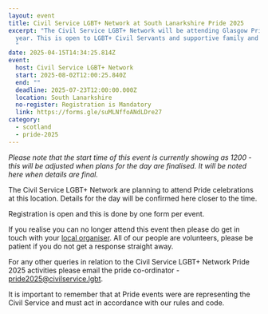 ```yaml
---
layout: event
title: Civil Service LGBT+ Network at South Lanarkshire Pride 2025
excerpt: "The Civil Service LGBT+ Network will be attending Glasgow Pride this
  year. This is open to LGBT+ Civil Servants and supportive family and friends.
  "
date: 2025-04-15T14:34:25.814Z
event:
  host: Civil Service LGBT+ Network
  start: 2025-08-02T12:00:25.840Z
  end: ""
  deadline: 2025-07-23T12:00:00.000Z
  location: South Lanarkshire
  no-register: Registration is Mandatory
  link: https://forms.gle/suMLNffoANdLDre27
category:
  - scotland
  - pride-2025
---
```

*P﻿lease note that the start time of this event is currently showing as 1200 - this will be adjusted when plans for the day are finalised. It will be noted here when details are final.*

The Civil Service LGBT+ Network are planning to attend Pride celebrations at this location. Details for the day will be confirmed here closer to the time. 

Registration is open and this is done by one form per event.

I﻿f you realise you can no longer attend this event then please do get in touch with your [local organiser](https://www.civilservice.lgbt/team/). All of our people are volunteers, please be patient if you do not get a response straight away. 

F﻿or any other queries in relation to the Civil Service LGBT+ Network Pride 2025 activities please email the pride co-ordinator - [pride2025@civilservice.lgbt](mailto:pride2025@civilservice.lgbt).

I﻿t is important to remember that at Pride events were are representing the Civil Service and must act in accordance with our rules and code.